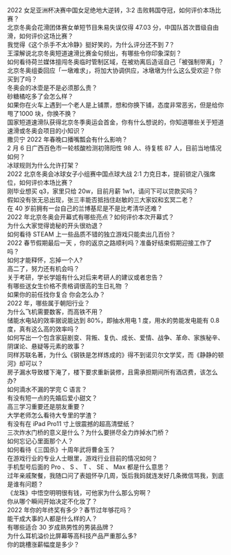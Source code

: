 2022 女足亚洲杯决赛中国女足绝地大逆转，3:2 击败韩国夺冠，如何评价本场比赛？  
北京冬奥会花滑团体赛女单短节目朱易失误仅得 47.03 分，中国队首次晋级自由滑，如何评价这场比赛？  
我觉得《这个杀手不太冷静》挺好笑的，为什么评分还不到 7？  
王濛解说北京冬奥短道速滑比赛金句频出，有哪些令你印象深刻？  
如何看待荷兰媒体擅闯冬奥临时管制区域，在被劝离后造谣自己「被强制带离」？  
北京冬奥组委回应「一墩难求」，将加大协调供应，冰墩墩为什么这么受欢迎？你买到了吗？  
冬奥会的冰壶是不是必须那么贵？  
砂糖橘吃多了会怎么样？  
如果你在火车上遇到一个老人是上铺票，想和你换下铺，态度非常恶劣，但是给你甩了1000 块，你换不换？  
国家短道速滑队获得北京冬季奥运会首金，你有什么想说的，你知道哪些关于短道速滑或冬奥会项目的小知识？  
撒贝宁 2022 年春晚口播嘴瓢会有什么影响？  
2 月 6 日广西百色市一轮核酸检测初筛阳性 98 人、待复核 87 人，目前当地情况如何？  
冰球规则为什么允许打架？  
2022 北京冬奥会冰球女子小组赛中国点球大战 2:1 力克日本，提前锁定八强席位，如何评价本场比赛？  
刚毕业想买 q3，家里只给 20w，目前月薪 1w1，请问下可以贷款买吗？  
假如没有张无忌出现，张三丰能否抵挡住赵敏的三大家奴和玄冥二老？  
在 40 岁前拥有一台自己的兰博基尼是不是比考清华还难？  
2022 年北京冬奥会开幕式有哪些亮点？如何评价本次开幕式？  
为什么大家觉得诡秘的开头很劝退？  
如何看待 STEAM 上一些品质不错的独立游戏只能卖出几百份？  
2022 春节假期最后一天 ，你的返京之路顺利吗？准备好结束假期迎接工作了吗？  
如何才能释怀，忘掉一个人?  
高二了，努力还有机会吗？  
关于考研，学长学姐有什么对后来考研人的建议或者忠告？  
有哪些送女生价格不贵格调很高的生日礼物 ？  
如果你的前任找你复合 你会怎么办？  
2022 年，哪些属于朝阳行业？  
为什么飞机需要数客，而高铁不用？  
储能水电站的效率据说能达到 80%，即抽水用电 1 度，用水的势能发电能有 0.8 度，真有这么高的效率吗？  
如何写出一个包含家庭剧变、背叛、复仇、成长、爱情、战争、革命、家族秘辛、阴谋论、悬疑等元素的故事？  
同样苏联名著，为什么《钢铁是怎样炼成的》得不到诺贝尔文学奖，而《静静的顿河》却可以？  
房子漏水导致楼下淹了，楼下要求重新装修，且需承担期间所有酒店费，该怎么办?  
如何滴水不漏的学完 C 语言？  
有没有短一点的先婚后爱小甜文？  
高三学习重要还是朋友重要？  
大学老师怎么看待大专里的学渣？  
有没有在 iPad Pro11 寸上很震撼的超高清壁纸？  
三次炸水门桥的意义是什么？为什么要拼尽全力炸掉水门桥？  
如何忘记心里面那个人？  
如何看待《三国杀》十周年武将曹金玉？  
在游戏行业的专业人士眼里，游戏行业目前的情况如何？  
手机型号后面的 Pro 、 S 、 T 、 SE 、 Max 都是什么意思？  
过年亲戚聚餐，我随口问了表姐怀孕几周，饭后我妈就连发好几条微信骂我，到底是谁有问题？  
《龙珠》中悟空明明很有钱，可他家为什么那么穷啊？  
你从哪个瞬间开始决定不化妆了？  
2022 年你的年终奖有多少？春节过年够花吗？  
能干成大事的人都是什么样的人？  
有哪些适合 30 岁成熟男性的男装品牌？  
为什么耳机溢价比屏幕等高科技产品严重那么多?  
你的跳槽涨薪幅度是多少？  
